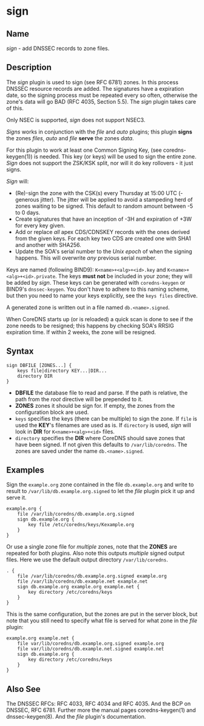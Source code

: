 # sign

## Name

*sign* - add DNSSEC records to zone files.

## Description

The *sign* plugin is used to sign (see RFC 6781) zones. In this process DNSSEC resource records
are added. The signatures have a expiration date, so the signing process must be repeated every so
often, otherwise the zone's data will go BAD (RFC 4035, Section 5.5). The *sign* plugin takes care
of this.

Only NSEC is supported, *sign* does not support NSEC3.

*Signs* works in conjunction with the *file* and *auto* plugins; this plugin **signs** the zones
*files*, *auto* and *file* **serve** the zones *data*.

For this plugin to work at least one Common Signing Key, (see coredns-keygen(1)) is needed. This key
(or keys) will be used to sign the entire zone. *Sign* does not support the ZSK/KSK split, nor will
it do key rollovers - it just signs.

*Sign* will:

* (Re)-sign the zone with the CSK(s) every Thursday at 15:00 UTC (- generous jitter).
  The jitter will be applied to avoid a stampeding herd of zones waiting to be signed.
  This default to random amount between -5 to 0 days.
* Create signatures that have an inception of -3H and expiration of +3W for every key given.
* Add or replace *all* apex CDS/CDNSKEY records with the ones derived from the given keys. For each
  key two CDS are created one with SHA1 and another with SHA256.
* Update the SOA's serial number to the *Unix epoch* of when the signing happens. This will
  overwrite *any* previous serial number.

Keys are named (following BIND9): `K<name>+<alg>+<id>.key` and `K<name>+<alg>+<id>.private`.
The keys **must not** be included in your zone; they will be added by *sign*. These keys can be
generated with `coredns-keygen` or BIND9's `dnssec-keygen`. You don't have to adhere to this naming
scheme, but then you need to name your keys explicitly, see the `keys files` directive.

A generated zone is written out in a file named `db.<name>.signed`.

When CoreDNS starts up (or is reloaded) a quick scan is done to see if the zone needs to be
resigned; this happens by checking SOA's RRSIG expiration time. If within 2 weeks, the zone will be
resigned.

## Syntax

~~~
sign DBFILE [ZONES...] {
    keys file|directory KEY...|DIR...
    directory DIR
}
~~~

*  **DBFILE** the database file to read and parse. If the path is relative, the path from the
   *root* directive will be prepended to it.
*  **ZONES** zones it should be sign for. If empty, the zones from the configuration block are
   used.
 *  `keys` specifies the keys (there can be multiple) to sign the zone. If `file` is
    used the **KEY**'s filenames are used as is. If `directory` is used, *sign* will look in **DIR**
    for `K<name>+<alg>+<id>` files.
*  `directory` specifies the **DIR** where CoreDNS should save zones that have been signed.
   If not given this defaults to `/var/lib/coredns`. The zones are saved under the name
   `db.<name>.signed`.

## Examples

Sign the `example.org` zone contained in the file `db.example.org` and write to result to
`/var/lib/db.example.org.signed` to let the *file* plugin pick it up and serve it.

~~~
example.org {
    file /var/lib/coredns/db.example.org.signed
    sign db.example.org {
        key file /etc/coredns/keys/Kexample.org
    }
}
~~~

Or use a single zone file for *multiple* zones, note that the **ZONES** are repeated for both plugins.
Also note this outputs *multiple* signed output files. Here we use the default output directory
`/var/lib/coredns`.

~~~
. {
    file /var/lib/coredns/db.example.org.signed example.org
    file /var/lib/coredns/db.example.net example.net
    sign db.example.org example.org example.net {
        key directory /etc/coredns/keys
    }
}
~~~

This is the same configuration, but the zones are put in the server block, but note that you still
need to specify what file is served for what zone in the *file* plugin:

~~~
example.org example.net {
    file var/lib/coredns/db.example.org.signed example.org
    file var/lib/coredns/db.example.net.signed example.net
    sign db.example.org {
        key directory /etc/coredns/keys
    }
}
~~~

## Also See

The DNSSEC RFCs: RFC 4033, RFC 4034 and RFC 4035. And the BCP on DNSSEC, RFC 6781. Further more the
manual pages coredns-keygen(1) and dnssec-keygen(8). And the *file* plugin's documentation.
